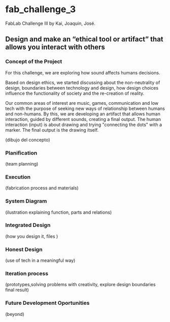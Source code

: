 # fab_challenge_3
FabLab Challenge III by Kai, Joaquin, José.

## Design and make an “ethical tool or artifact” that allows you interact with others

### Concept of the Project 

For this challenge, we are exploring how sound affects humans decisions. 

Based on design ethics, we started discussing about the non-neutrality of design, boundaries between technology and design, how design choices influence the functionality of society and the re-creation of reality.

Our common areas of interest are music, games, communication and low tech with the purpose of seeking new ways of relationship between humans and non-humans.  By this, we are developing an artifact that allows human interaction, guided by different sounds, creating a final output. The human interaction (input) is about drawing and trying "connecting the dots" with a marker. The final output is the drawing itself.

(dibujo del concepto)


### Planification
(team planning)
### Execution
(fabrication process and materials)
### System Diagram 
(ilustration explaining function, parts and relations)
### Integrated Design 
(how you design it, files )
### Honest Design
(use of tech in a meaningful way)
### Iteration process
(prototypes,solving problems with creativity, explore design boundaries final result)
### Future Development Oportunities
(beyond)



